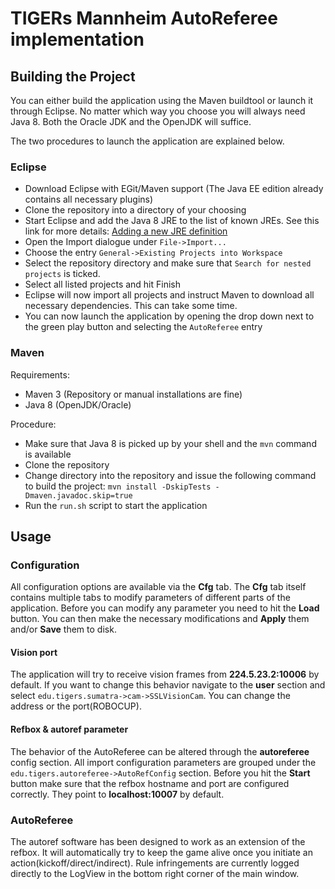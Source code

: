 # TIGERs Mannheim AutoReferee implementation

## Building the Project
You can either build the application using the Maven buildtool or launch it through Eclipse. No matter which way you choose you will always need Java 8. Both the Oracle JDK and the OpenJDK will suffice.

The two procedures to launch the application are explained below.

### Eclipse
- Download Eclipse with EGit/Maven support (The Java EE edition already contains all necessary plugins)
- Clone the repository into a directory of your choosing
- Start Eclipse and add the Java 8 JRE to the list of known JREs. See this link for more details: [Adding a new JRE definition](http://help.eclipse.org/mars/topic/org.eclipse.jdt.doc.user/tasks/task-add_new_jre.htm)
- Open the Import dialogue under `File->Import...`
- Choose the entry `General->Existing Projects into Workspace`
- Select the repository directory and make sure that `Search for nested projects` is ticked.
- Select all listed projects and hit Finish
- Eclipse will now import all projects and instruct Maven to download all necessary dependencies. This can take some time.
- You can now launch the application by opening the drop down next to the green play button and selecting the `AutoReferee` entry

### Maven

Requirements:
- Maven 3 (Repository or manual installations are fine)
- Java 8 (OpenJDK/Oracle)

Procedure:
- Make sure that Java 8 is picked up by your shell and the `mvn` command is available
- Clone the repository
- Change directory into the repository and issue the following command to build the project: `mvn install -DskipTests -Dmaven.javadoc.skip=true`
- Run the `run.sh` script to start the application

## Usage

### Configuration
All configuration options are available via the **Cfg** tab. The **Cfg** tab itself contains multiple tabs to modify parameters of different parts of the application. Before you can modify any parameter you need to hit the **Load** button. You can then make the necessary modifications and **Apply** them and/or **Save** them to disk.

#### Vision port
The application will try to receive vision frames from **224.5.23.2:10006** by default. If you want to change this behavior navigate to the **user** section and select `edu.tigers.sumatra->cam->SSLVisionCam`. You can change the address or the port(ROBOCUP).

#### Refbox & autoref parameter
The behavior of the AutoReferee can be altered through the **autoreferee** config section. All import configuration parameters are grouped under the `edu.tigers.autoreferee->AutoRefConfig` section. Before you hit the **Start** button make sure that the refbox hostname and port are configured correctly. They point to **localhost:10007** by default.

### AutoReferee
The autoref software has been designed to work as an extension of the refbox. It will automatically try to keep the game alive once you initiate an action(kickoff/direct/indirect). Rule infringements are currently logged directly to the LogView in the bottom right corner of the main window.
